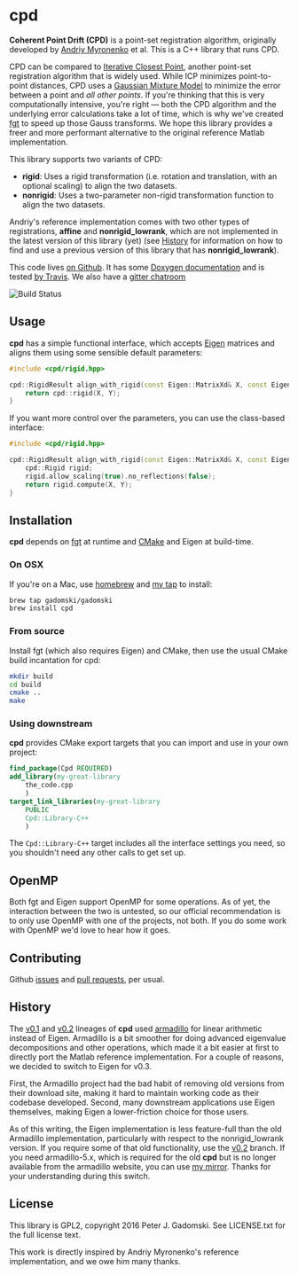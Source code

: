 # cpd

**Coherent Point Drift (CPD)** is a point-set registration algorithm, originally developed by [Andriy Myronenko](https://sites.google.com/site/myronenko/research/cpd) et al.
This is a C++ library that runs CPD.

CPD can be compared to [Iterative Closest Point](https://en.wikipedia.org/wiki/Iterative_closest_point), another point-set registration algorithm that is widely used.
While ICP minimizes point-to-point distances, CPD uses a [Gaussian Mixture Model](https://en.wikipedia.org/wiki/Mixture_model) to minimize the error between a point and *all other points*.
If you're thinking that this is very computationally intensive, you're right — both the CPD algorithm and the underlying error calculations take a lot of time, which is why we've created [fgt](https://github.com/gadomski/fgt) to speed up those Gauss transforms.
We hope this library provides a freer and more performant alternative to the original reference Matlab implementation.

This library supports two variants of CPD:

- **rigid**: Uses a rigid transformation (i.e. rotation and translation, with an optional scaling) to align the two datasets.
- **nonrigid**: Uses a two-parameter non-rigid transformation function to align the two datasets.

Andriy's reference implementation comes with two other types of registrations, **affine** and **nonrigid_lowrank**, which are not implemented in the latest version of this library (yet) (see [History](#History) for information on how to find and use a previous version of this library that has **nonrigid_lowrank**).

This code lives [on Github](https://github.com/gadomski/cpd).
It has some [Doxygen documentation](http://gadomski.github.io/cpd) and is tested [by Travis](https://travis-ci.org/gadomski/cpd).
We also have a [gitter chatroom](https://gitter.im/gadomski/cpd)

![Build Status](https://travis-ci.org/gadomski/fgt.svg?branch=master)

## Usage

**cpd** has a simple functional interface, which accepts [Eigen](http://eigen.tuxfamily.org/index.php?title=Main_Page) matrices and aligns them using some sensible default parameters:

```cpp
#include <cpd/rigid.hpp>

cpd::RigidResult align_with_rigid(const Eigen::MatrixXd& X, const Eigen::MatrixXd& Y) {
    return cpd::rigid(X, Y);
}
```

If you want more control over the parameters, you can use the class-based interface:

```cpp
#include <cpd/rigid.hpp>

cpd::RigidResult align_with_rigid(const Eigen::MatrixXd& X, const Eigen::MatrixXd& Y) {
    cpd::Rigid rigid;
    rigid.allow_scaling(true).no_reflections(false);
    return rigid.compute(X, Y);
}
```

## Installation

**cpd** depends on [fgt](https://github.com/gadomski/fgt) at runtime and [CMake](https://cmake.org/) and Eigen at build-time.

### On OSX

If you're on a Mac, use [homebrew](http://brew.sh/) and [my tap](https://github.com/gadomski/homebrew-gadomski) to install:

```bash
brew tap gadomski/gadomski
brew install cpd
```

### From source

Install fgt (which also requires Eigen) and CMake, then use the usual CMake build incantation for cpd:

```bash
mkdir build
cd build
cmake ..
make
```

### Using downstream

**cpd** provides CMake export targets that you can import and use in your own project:

```cmake
find_package(Cpd REQUIRED)
add_library(my-great-library
    the_code.cpp
    )
target_link_libraries(my-great-library
    PUBLIC
    Cpd::Library-C++
    )
```

The `Cpd::Library-C++` target includes all the interface settings you need, so you shouldn't need any other calls to get set up.

## OpenMP

Both fgt and Eigen support OpenMP for some operations.
As of yet, the interaction between the two is untested, so our official recommendation is to only use OpenMP with one of the projects, not both.
If you do some work with OpenMP we'd love to hear how it goes.

## Contributing

Github [issues](https://github.com/gadomski/cpd/issues) and [pull requests](https://github.com/gadomski/cpd/pulls), per usual.

## History

The [v0.1](https://github.com/gadomski/cpd/tree/v0.1) and [v0.2](https://github.com/gadomski/cpd/tree/v0.2) lineages of **cpd** used [armadillo](http://arma.sourceforge.net/) for linear arithmetic instead of Eigen.
Armadillo is a bit smoother for doing advanced eigenvalue decompositions and other operations, which made it a bit easier at first to directly port the Matlab reference implementation.
For a couple of reasons, we decided to switch to Eigen for v0.3.

First, the Armadillo project had the bad habit of removing old versions from their download site, making it hard to maintain working code as their codebase developed.
Second, many downstream applications use Eigen themselves, making Eigen a lower-friction choice for those users.

As of this writing, the Eigen implementation is less feature-full than the old Armadillo implementation, particularly with respect to the nonrigid_lowrank version.
If you require some of that old functionality, use the [v0.2](https://github.com/gadomski/cpd/tree/v0.2) branch.
If you need armadillo-5.x, which is required for the old **cpd** but is no longer available from the armadillo website, you can use [my mirror](https://github.com/gadomski/armadillo).
Thanks for your understanding during this switch.

## License

This library is GPL2, copyright 2016 Peter J. Gadomski.
See LICENSE.txt for the full license text.

This work is directly inspired by Andriy Myronenko's reference implementation, and we owe him many thanks.
